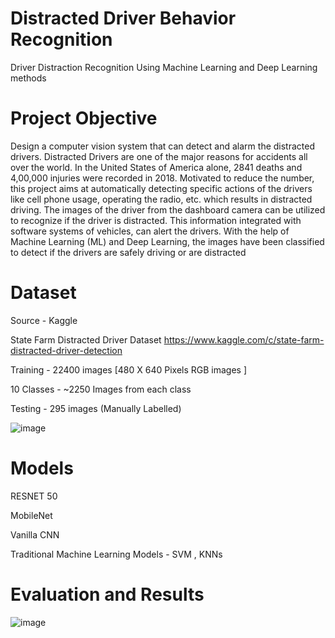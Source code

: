 # Distracted Driver Behavior Recognition
 Driver Distraction Recognition Using Machine Learning and Deep Learning methods 

# Project Objective
Design a computer vision system that can detect and alarm the distracted drivers.
Distracted Drivers are one of the major reasons for accidents all over the world. In the United States of America alone, 2841 deaths and 4,00,000 injuries were recorded in 2018. Motivated to reduce the number, this project aims at automatically detecting specific actions of the drivers like cell phone usage, operating the radio, etc. which results in distracted driving. The images of the driver from the dashboard camera can be utilized to recognize if the driver is distracted. This information integrated with software systems of vehicles, can alert the drivers. With the help of Machine Learning (ML) and Deep Learning, the images have been classified to detect if the drivers are safely driving or are distracted

# Dataset
Source - Kaggle

State Farm Distracted Driver Dataset
https://www.kaggle.com/c/state-farm-distracted-driver-detection

Training - 22400 images [480 X 640 Pixels RGB images ]

10 Classes - ~2250 Images from each class

Testing - 295 images (Manually Labelled)

![image](https://user-images.githubusercontent.com/71346494/142354927-b32c63f7-1a5b-43ed-93b6-148d1b2458fd.png)


# Models

RESNET 50

MobileNet

Vanilla CNN

Traditional Machine Learning Models  - SVM , KNNs

# Evaluation and Results

![image](https://user-images.githubusercontent.com/71346494/142355362-60db877b-b9ca-45d1-bcdd-534c2f63e4d8.png)

